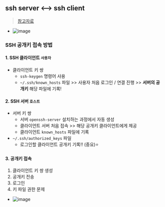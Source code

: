 ## ssh server <--> ssh client
> [참고자료](https://velog.io/@lehdqlsl/SSH-%EA%B3%B5%EA%B0%9C%ED%82%A4-%EC%95%94%ED%98%B8%ED%99%94-%EB%B0%A9%EC%8B%9D-%EC%A0%91%EC%86%8D-%EC%9B%90%EB%A6%AC-i7rrv4de)
- ![image](https://github.com/hyunolike/info-docs/assets/61215550/aabea273-2b0d-46bd-be3e-611dc8deef13)
### SSH 공개키 접속 방법
#### 1. SSH 클라이언트 `사용자`
- 클라이언트 키 쌍
  - `ssh-keygen` 명령어 사용
  - `~/.ssh/known_hosts` 파일 >> 사용자 처음 로그인 / 연결 진행 >> **서버의 공개키** 해당 파일에 기록!
#### 2. SSH 서버 `호스트`
- 서버 키 쌍
  - 서버 `openssh-server` 설치하는 과정에서 자동 생성
  - 클라이언트 서버 처음 접속 >> 해당 공개키 클라이언트에게 제공
  - 클라이언트 `known_hosts` 파일에 기록
- `~/.ssh/authorized_keys` 파일
  - 로그인할 클라이언트 공개키 기록!! (중요)⭐

#### 3. 공개키 접속
1. 클라이언트 키 쌍 생성
2. 공개키 전송
3. 로그인
4. 키 파일 권한 문제
  - ![image](https://github.com/hyunolike/info-docs/assets/61215550/9616ee19-0479-4209-9744-41b04cec2c96)
